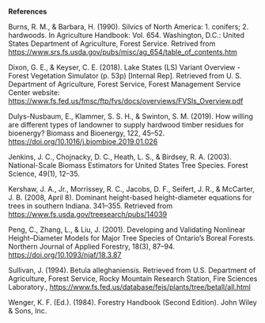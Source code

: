 **References**

Burns, R. M., & Barbara, H. (1990). Silvics of North America: 1. conifers; 2. hardwoods. In Agriculture Handbook: Vol. 654. Washington, D.C.: United States Department of Agriculture, Forest Service. Retrived from https://www.srs.fs.usda.gov/pubs/misc/ag_654/table_of_contents.htm

Dixon, G. E., & Keyser, C. E. (2018). Lake States (LS) Variant Overview - Forest Vegetation Simulator (p. 53p) [Internal Rep]. Retrieved from U. S. Department of Agriculture, Forest Service, Forest Management Service Center website: https://www.fs.fed.us/fmsc/ftp/fvs/docs/overviews/FVSls_Overview.pdf

Dulys-Nusbaum, E., Klammer, S. S. H., & Swinton, S. M. (2019). How willing are different types of landowner to supply hardwood timber residues for bioenergy? Biomass and Bioenergy, 122, 45–52. https://doi.org/10.1016/j.biombioe.2019.01.026

Jenkins, J. C., Chojnacky, D. C., Heath, L. S., & Birdsey, R. A. (2003). National-Scale Biomass Estimators for United States Tree Species. Forest Science, 49(1), 12–35.

Kershaw, J. A., Jr., Morrissey, R. C., Jacobs, D. F., Seifert, J. R., & McCarter, J. B. (2008, April 8). Dominant height-based height-diameter equations for trees in southern Indiana. 341–355. Retrieved from https://www.fs.usda.gov/treesearch/pubs/14039

Peng, C., Zhang, L., & Liu, J. (2001). Developing and Validating Nonlinear Height–Diameter Models for Major Tree Species of Ontario’s Boreal Forests. Northern Journal of Applied Forestry, 18(3), 87–94. https://doi.org/10.1093/njaf/18.3.87

Sullivan, J. (1994). Betula alleghaniensis. Retrieved from U.S. Department of Agriculture, Forest Service, Rocky Mountain Research Station,  Fire Sciences Laboratory., https://www.fs.fed.us/database/feis/plants/tree/betall/all.html

Wenger, K. F. (Ed.). (1984). Forestry Handbook (Second Edition). John Wiley & Sons, Inc.
